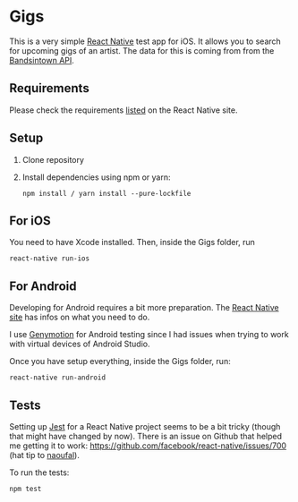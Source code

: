 # Gigs

This is a very simple [React Native](https://github.com/facebook/react-native) test app for iOS. It allows you to search for upcoming gigs of an artist. The data for this is coming from from the [Bandsintown API](https://www.bandsintown.com/api/overview).

## Requirements

Please check the requirements [listed](http://facebook.github.io/react-native/docs/getting-started.html#requirements) on the React Native site.

## Setup

1. Clone repository
2. Install dependencies using npm or yarn:

	```
	npm install / yarn install --pure-lockfile
	```

## For iOS

You need to have Xcode installed. Then, inside the Gigs folder, run

```
react-native run-ios
```

## For Android

Developing for Android requires a bit more preparation. The [React Native site](http://facebook.github.io/react-native/docs/getting-started.html#requirements) has infos on what you need to do.

I use [Genymotion](https://www.genymotion.com) for Android testing since I had issues when trying to work with virtual devices of Android Studio.

Once you have setup everything, inside the Gigs folder, run:

```
react-native run-android
```

## Tests

Setting up [Jest](http://facebook.github.io/jest/) for a React Native project seems to be a bit tricky (though that might have changed by now). There is an issue on Github that helped me getting it to work: https://github.com/facebook/react-native/issues/700 (hat tip to [naoufal](https://github.com/naoufal)).

To run the tests:

```
npm test
```
